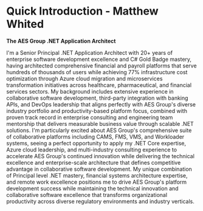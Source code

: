 # Quick Introduction - Matthew Whited
**The AES Group .NET Application Architect**

I'm a Senior Principal .NET Application Architect with 20+ years of enterprise software development excellence and C# Gold Badge mastery, having architected comprehensive financial and payroll platforms that serve hundreds of thousands of users while achieving 77% infrastructure cost optimization through Azure cloud migration and microservices transformation initiatives across healthcare, pharmaceutical, and financial services sectors. My background includes extensive experience in collaborative software development, third-party integration with banking APIs, and DevOps leadership that aligns perfectly with AES Group's diverse industry portfolio and productivity-based platform focus, combined with proven track record in enterprise consulting and engineering team mentorship that delivers measurable business value through scalable .NET solutions. I'm particularly excited about AES Group's comprehensive suite of collaborative platforms including CAMS, FMS, VMS, and Workloader systems, seeing a perfect opportunity to apply my .NET Core expertise, Azure cloud leadership, and multi-industry consulting experience to accelerate AES Group's continued innovation while delivering the technical excellence and enterprise-scale architecture that defines competitive advantage in collaborative software development. My unique combination of Principal level .NET mastery, financial systems architecture expertise, and remote work excellence positions me to drive AES Group's platform development success while maintaining the technical innovation and collaborative software excellence that transforms organizational productivity across diverse regulatory environments and industry verticals.
